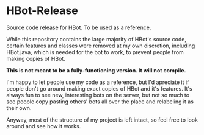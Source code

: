 # HBot-Release
Source code release for HBot. To be used as a reference.

While this repository contains the large majority of HBot's source code, certain features and classes were removed at my own discretion, including HBot.java, which is needed for the bot to work, to prevent people from making copies of HBot.

**This is not meant to be a fully-functioning version. It will not compile.**

I'm happy to let people use my code as a reference, but I'd apreciate it if people don't go around making exact copies of HBot and it's features.
It's always fun to see new, interesting bots on the server, but not so much to see people copy pasting others' bots all over the place and relabeling it as their own.

Anyway, most of the structure of my project is left intact, so feel free to look around and see how it works.
